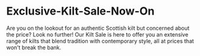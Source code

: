 # Exclusive-Kilt-Sale-Now-On
Are you on the lookout for an authentic Scottish kilt but concerned about the price? Look no further! Our Kilt Sale is here to offer you an extensive range of kilts that blend tradition with contemporary style, all at prices that won't break the bank.
